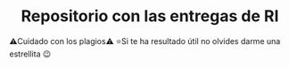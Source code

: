 <h1 align="center">Repositorio con las entregas de RI</h1>

⚠️Cuidado con los plagios⚠️
⭐Si te ha resultado útil no olvides darme una estrellita 😉
